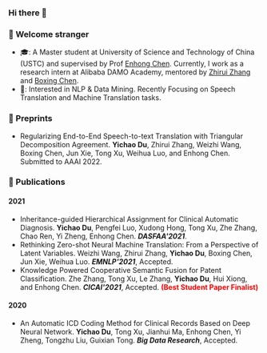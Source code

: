 ### Hi there 👋

<!--
**duyichao/duyichao** is a ✨ _special_ ✨ repository because its `README.md` (this file) appears on your GitHub profile.

Here are some ideas to get you started:

- 🔭 I’m currently working on ...
- 🌱 I’m currently learning ...
- 👯 I’m looking to collaborate on ...
- 🤔 I’m looking for help with ...
- 💬 Ask me about ...
- 📫 How to reach me: ...
- 😄 Pronouns: ...
- ⚡ Fun fact: ...
-->

### 🍻 Welcome stranger
- 🎓: A Master student at University of Science and Technology of China (USTC) and supervised by Prof [Enhong Chen](http://staff.ustc.edu.cn/~cheneh/). Currently, I work as a research intern at Alibaba DAMO Academy, mentored by [Zhirui Zhang](https://zrustc.github.io/) and [Boxing Chen](https://sites.google.com/site/chenboxing/Home).
- 🎯: Interested in NLP & Data Mining. Recently Focusing on Speech Translation and Machine Translation tasks.

### 📄 Preprints
- Regularizing End-to-End Speech-to-text Translation with Triangular Decomposition Agreement.
**Yichao Du**, Zhirui Zhang, Weizhi Wang, Boxing Chen, Jun Xie, Tong Xu, Weihua Luo, and Enhong Chen.
Submitted to AAAI 2022.

### 🎉 Publications
#### 2021
- Inheritance-guided Hierarchical Assignment for Clinical Automatic Diagnosis. **Yichao Du**, Pengfei Luo, Xudong Hong, Tong Xu, Zhe Zhang, Chao Ren, Yi Zheng, Enhong Chen. ***DASFAA'2021***.
- Rethinking Zero-shot Neural Machine Translation: From a Perspective of Latent Variables.
Weizhi Wang, Zhirui Zhang, **Yichao Du**, Boxing Chen, Jun Xie, Weihua Luo. ***EMNLP'2021***, Accepted.
- Knowledge Powered Cooperative Semantic Fusion for Patent Classification. Zhe Zhang, Tong Xu, Le Zhang, **Yichao Du**, Hui Xiong, and Enhong Chen. ***CICAI'2021***, Accepted. <font color=Red>**(Best Student Paper Finalist)**</font>

#### 2020
- An Automatic ICD Coding Method for Clinical Records Based on Deep Neural Network. **Yichao Du**, Tong Xu, Jianhui Ma, Enhong Chen, Yi Zheng, Tongzhu Liu, Guixian Tong. ***Big Data Research***, Accepted.

<!-- #### 2019
- LBBESA: An efficient software‐defined networking load‐balancing scheme based on elevator scheduling algorithm. ***Concurrency and Computation: Practice and Experience***, Accepted. -->
